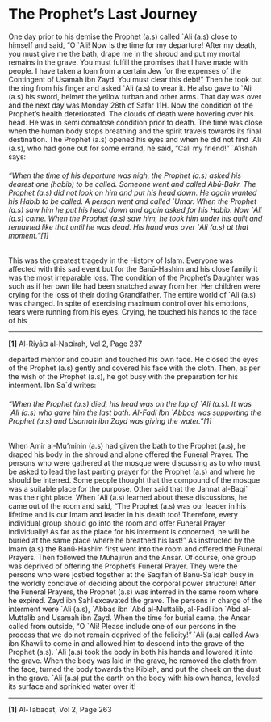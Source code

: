 The Prophet’s Last Journey
==========================

One day prior to his demise the Prophet (a.s) called \`Ali (a.s) close
to himself and said, “O \`Ali! Now is the time for my departure! After
my death, you must give me the bath, drape me in the shroud and put my
mortal remains in the grave. You must fulfill the promises that I have
made with people. I have taken a loan from a certain Jew for the
expenses of the Contingent of Usamah ibn Zayd. You must clear this
debt!” Then he took out the ring from his finger and asked \`Ali (a.s)
to wear it. He also gave to \`Ali (a.s) his sword, helmet the yellow
turban and other arms. That day was over and the next day was Monday
28th of Safar 11H. Now the condition of the Prophet’s health
deteriorated. The clouds of death were hovering over his head. He was in
semi comatose condition prior to death. The time was close when the
human body stops breathing and the spirit travels towards its final
destination. The Prophet (a.s) opened his eyes and when he did not find
\`Ali (a.s), who had gone out for some errand, he said, “Call my
friend!” \`A’ishah says:

###### “When the time of his departure was nigh, the Prophet (a.s) asked his dearest one (habib) to be called. Someone went and called Abū-Bakr. The Prophet (a.s) did not look on him and put his head down. He again wanted his Habib to be called. A person went and called \`Umar. When the Prophet (a.s) saw him he put his head down and again asked for his Habib. Now \`Ali (a.s) came. When the Prophet (a.s) saw him, he took him under his quilt and remained like that until he was dead. His hand was over \`Ali (a.s) at that moment.”[1]

This was the greatest tragedy in the History of Islam. Everyone was
affected with this sad event but for the Banū-Hashim and his close
family it was the most irreparable loss. The condition of the Prophet’s
Daughter was such as if her own life had been snatched away from her.
Her children were crying for the loss of their doting Grandfather. The
entire world of \`Ali (a.s) was changed. In spite of exercising maximum
control over his emotions, tears were running from his eyes. Crying, he
touched his hands to the face of his

------------------------------------------------------------------------

**[1]** Al-Riyā¤ al-Na¤irah, Vol 2, Page 237

departed mentor and cousin and touched his own face. He closed the eyes
of the Prophet (a.s) gently and covered his face with the cloth. Then,
as per the wish of the Prophet (a.s), he got busy with the preparation
for his interment. Ibn Sa\`d writes:

###### “When the Prophet (a.s) died, his head was on the lap of \`Ali (a.s). It was \`Ali (a.s) who gave him the last bath. Al-Fadl Ibn \`Abbas was supporting the Prophet (a.s) and Usamah ibn Zayd was giving the water.”[1]

When Amir al-Mu’minin (a.s) had given the bath to the Prophet (a.s), he
draped his body in the shroud and alone offered the Funeral Prayer. The
persons who were gathered at the mosque were discussing as to who must
be asked to lead the last parting prayer for the Prophet (a.s) and where
he should be interred. Some people thought that the compound of the
mosque was a suitable place for the purpose. Other said that the Jannat
al-Baqi\` was the right place. When \`Ali (a.s) learned about these
discussions, he came out of the room and said, “The Prophet (a.s) was
our leader in his lifetime and is our Imam and leader in his death too!
Therefore, every individual group should go into the room and offer
Funeral Prayer individually! As far as the place for his interment is
concerned, he will be buried at the same place where he breathed his
last!” As instructed by the Imam (a.s) the Banū-Hashim first went into
the room and offered the Funeral Prayers. Then followed the Muhajirūn
and the Ansar. Of course, one group was deprived of offering the
Prophet’s Funeral Prayer. They were the persons who were jostled
together at the Saqifah of Banū-Sa\`idah busy in the worldly conclave of
deciding about the corporal power structure! After the Funeral Prayers,
the Prophet (a.s) was interred in the same room where he expired. Zayd
ibn Sahl excavated the grave. The persons in charge of the interment
were \`Ali (a.s), \`Abbas ibn \`Abd al-Muttalib, al-Fadl ibn \`Abd
al-Muttalib and Usamah ibn Zayd. When the time for burial came, the
Ansar called from outside, “O \`Ali! Please include one of our persons
in the process that we do not remain deprived of the felicity!” \`Ali
(a.s) called Aws ibn Khawli to come in and allowed him to descend into
the grave of the Prophet (a.s). \`Ali (a.s) took the body in both his
hands and lowered it into the grave. When the body was laid in the
grave, he removed the cloth from the face, turned the body towards the
Kiblah, and put the cheek on the dust in the grave. \`Ali (a.s) put the
earth on the body with his own hands, leveled its surface and sprinkled
water over it!

------------------------------------------------------------------------

**[1]** Al-Tabaqāt, Vol 2, Page 263
